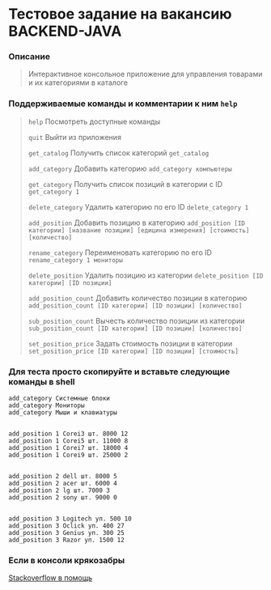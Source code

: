 # Тестовое задание на вакансию BACKEND-JAVA

### Описание
> Интерактивное консольное приложение для управления товарами и их категориями в каталоге

### Поддерживаемые команды и комментарии к ним `help`

> `help` Посмотреть доступные команды
> 
> `quit` Выйти из приложения
> 
> `get_catalog` Получить список категорий `get_catalog`
> 
> `add_category` Добавить категорию `add_category компьютеры`
> 
> `get_category` Получить список позиций в категории с ID `get_category 1`
> 
> `delete_category` Удалить категорию по его ID `delete_category 1`
> 
> `add_position` Добавить позицию в категорию `add_position [ID категории] [название позиции] [едицина измерения] [стоимость] [количество]`
> 
> `rename_category` Переименовать категорию по его ID `rename_category 1 мониторы`
> 
> `delete_position` Удалить позицию из категории `delete_position [ID категории] [ID позиции]`
> 
> `add_position_count` Добавить количество позиции в категорию `add_position_count [ID категории] [ID позиции] [количество]`
> 
> `sub_position_count` Вычесть количество позиции из категории `sub_position_count [ID категории] [ID позиции] [количество]`
> 
> `set_position_price` Задать стоимость позиции в категории `set_position_price [ID категории] [ID позиции] [стоимость]`

### Для теста просто скопируйте и вставьте следующие команды в shell

    add_category Системные блоки
    add_category Мониторы
    add_category Мыши и клавиатуры


    add_position 1 Corei3 шт. 8000 12
    add_position 1 Corei5 шт. 11000 8
    add_position 1 Corei7 шт. 18000 4
    add_position 1 Corei9 шт. 25000 2


    add_position 2 dell шт. 8000 5
    add_position 2 acer шт. 6000 4
    add_position 2 lg шт. 7000 3
    add_position 2 sony шт. 9000 0


    add_position 3 Logitech уп. 500 10
    add_position 3 Oclick уп. 400 27
    add_position 3 Genius уп. 300 25
    add_position 3 Razor уп. 1500 12

### Если в консоли крякозабры
[Stackoverflow в помощь](https://ru.stackoverflow.com/questions/1258031/%D0%9D%D0%B5-%D0%BE%D1%82%D0%BE%D0%B1%D1%80%D0%B0%D0%B6%D0%B0%D0%B5%D1%82%D1%81%D1%8F-%D0%BA%D0%B8%D1%80%D0%B8%D0%BB%D0%B8%D1%86%D0%B0-%D0%B2-%D0%BA%D0%BE%D0%BD%D1%81%D0%BE%D0%BB%D0%B8)
